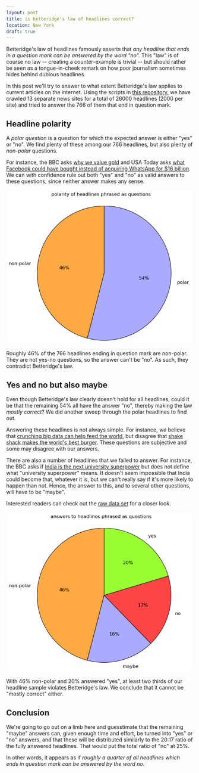 ```yaml
---
layout: post
title: is betteridge's law of headlines correct?
location: New York
draft: true
---
```


Betteridge's law of headlines famously asserts that *any headline that
ends in a question mark can be answered by the word "no".* This "law"
is of course no law -- creating a counter-example is trivial -- but
should rather be seen as a tongue-in-cheek remark on how poor
journalism sometimes hides behind dubious headlines.

In this post we'll try to answer to what extent Betteridge's law
applies to current articles on the internet. Using the scripts in
[this repository](https://github.com/matslina/betteridgeslaw), we have
crawled 13 separate news sites for a total of 26000 headlines (2000
per site) and tried to answer the 766 of them that end in question
mark.

Headline polarity
-----------------

A *polar question* is a question for which the expected answer is
either "yes" or "no". We find plenty of these among our 766 headlines,
but also plenty of *non-polar* questions.

For instance, the BBC asks [why we value
gold](http://www.bbc.com/news/magazine-25255957) and USA Today asks
[what Facebook could have bought instead of acquiring WhatsApp for $16
billion](http://www.usatoday.com/story/news/nation-now/2014/02/19/facebook-whatsapp-16-billion/5621721/). We
can with confidence rule out both "yes" and "no" as valid answers to
these questions, since neither answer makes any sense.

![polarity image](/img/betteridge_polarity_pie.png)

Roughly 46% of the 766 headlines ending in question mark are
non-polar. They are not yes-no questions, so the answer can't be
"no". As such, they contradict Betteridge's law.


Yes and no but also maybe
-------------------------

Even though Betteridge's law clearly doesn't hold for all headlines,
could it be that the remaining 54% all have the answer "no", thereby
making the law *mostly correct*? We did another sweep through the
polar headlines to find out.

Answering these headlines is not always simple. For instance, *we*
believe that [crunching big data can help feed the
world](http://www.bbc.com/news/business-26424338), but disagree that
[shake shack makes the world's best
burger](http://www.dailymail.co.uk/travel/article-1353847/Shake-shack-worlds-best-burger.html). These
questions are subjective and some may disagree with our answers.

There are also a number of headlines that we failed to answer. For
instance, the BBC asks if [India is the next university
superpower](http://www.bbc.com/news/business-12597815) but does not
define what "university superpower" means. It doesn't seem impossible
that India could become that, whatever it is, but we can't really say
if it's more likely to happen than not. Hence, the answer to this, and
to several other questions, will have to be "maybe".

Interested readers can check out the [raw data
set](https://gist.github.com/matslina/64601f39ef12bd653be6) for a
closer look.

![polarity image](/img/betteridge_answer_pie.png)

With 46% non-polar and 20% answered "yes", at least two thirds of our
headline sample violates Betteridge's law. We conclude that it cannot
be "mostly correct" either.

Conclusion
----------

We're going to go out on a limb here and guesstimate that the
remaining "maybe" answers can, given enough time and effort, be turned
into "yes" or "no" answers, and that these will be distributed
similarly to the 20:17 ratio of the fully answered headlines. That
would put the total ratio of "no" at 25%.

In other words, it appears as if *roughly a quarter of all headlines
which ends in question mark can be answered by the word no*.
